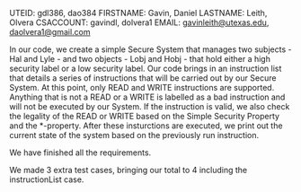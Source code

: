 UTEID: gdl386, dao384
FIRSTNAME: Gavin, Daniel
LASTNAME: Leith, Olvera
CSACCOUNT: gavindl, dolvera1
EMAIL: gavinleith@utexas.edu, daolvera1@gmail.com

In our code, we create a simple Secure System that manages two subjects - Hal and Lyle - and two objects - Lobj and Hobj - that hold either a high security label or a low security label. Our code brings in an instruction list that details a series of instructions that will be carried out by our Secure System. At this point, only READ and WRITE instructions are supported. Anything that is not a READ or a WRITE is labelled as a bad instruction and will not be executed by our System. If the instruction is valid, we also check the legality of the READ or WRITE based on the Simple Security Property and the *-property. After these insturctions are executed, we print out the current state of the system based on the previously run instruction.

We have finished all the requirements.

We made 3 extra test cases, bringing our total to 4 including the instructionList case.